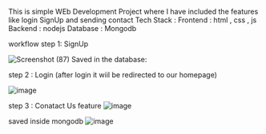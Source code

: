 This is simple WEb Development Project where I have included the features like login SignUp and sending contact 
Tech Stack :
  Frontend : html , css , js
  Backend : nodejs
  Database : Mongodb

  
workflow 
   step 1: SignUp 
   
![Screenshot (87)](https://github.com/print-ashish/XenonFrontend/assets/72144029/5c593d95-0cea-43aa-b76e-5e9ae2fb7b46)
Saved in the database: 

  step 2 : Login (after login it wiil be redirected to our homepage)

![image](https://github.com/print-ashish/XenonFrontend/assets/72144029/9ce826fc-57c8-4413-9b64-ccee033acba3)


  step 3 : Conatact Us feature
![image](https://github.com/print-ashish/XenonFrontend/assets/72144029/263b3cc1-4ae7-400c-8add-51bed64f665b)

  saved inside mongodb
  ![image](https://github.com/print-ashish/XenonFrontend/assets/72144029/d577341a-ce15-4011-a9a1-9bd3538c4a8a)

  

  
  
  



